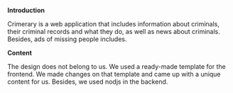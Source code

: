  **Introduction**

Crimerary is a web application that includes information 
about criminals, their criminal records and what they 
do, as well as news about criminals. Besides, ads of 
missing people includes.

**Content** 

The design does not belong to us. We used a 
ready-made template for the frontend. We made 
changes on that template and came up with a unique 
content for us. Besides, we used nodjs in the backend.
